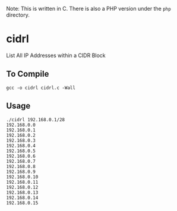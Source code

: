 Note: This is written in C. There is also a PHP version under the `php` directory.

# cidrl
List All IP Addresses within a CIDR Block

## To Compile

```
gcc -o cidrl cidrl.c -Wall
```

## Usage

```
./cidrl 192.168.0.1/28
192.168.0.0
192.168.0.1
192.168.0.2
192.168.0.3
192.168.0.4
192.168.0.5
192.168.0.6
192.168.0.7
192.168.0.8
192.168.0.9
192.168.0.10
192.168.0.11
192.168.0.12
192.168.0.13
192.168.0.14
192.168.0.15
```
